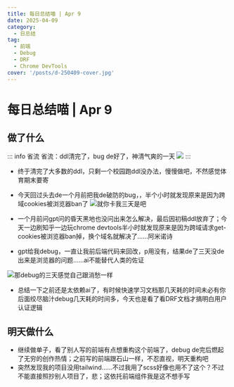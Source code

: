 ```yaml
---
title: 每日总结喵 | Apr 9
date: 2025-04-09
category:
  - 日总结
tag:
  - 前端
  - Debug
  - DRF
  - Chrome DevTools
cover: '/posts/d-250409-cover.jpg'
---
```


# 每日总结喵 | Apr 9

## 做了什么

::: info 省流
省流：ddl清完了，bug de好了，神清气爽的一天
![](/posts/d-250409-1.gif)
:::


- 终于清完了大多数的ddl，只剩一个校园跑ddl没办法，慢慢做吧，不然感觉体育期末要寄
- 今天回过头去de一个月前把我de破防的bug，，半个小时就发现原来是因为跨域cookies被浏览器ban了
![就你卡我三天是吧](/posts/d-250409-2.png)

- 一个月前问gpt问的昏天黑地也没问出来怎么解决，最后因初稿ddl放弃了；今天一边刷知乎一边玩chrome devtools半小时就发现原来是因为跨域请求get-cookies被浏览器ban掉，换个域名就解决了……阿米诺诗
- gpt给我debug，一直让我前后端代码来回改，p用没有，结果de了三天没de出来是浏览器的问题……ai不能替代人类的佐证

![那debug的三天感觉自己跟消愁一样](/posts/d-250409-3.jpg)

- 总结一下之前还是太依赖ai了，有时候快速学习文档那几天耗的时间未必有你后面绞尽脑汁debug几天耗的时间多，今天也是看了看DRF文档才搞明白用户认证逻辑

## 明天做什么

- 继续做单子，看了别人写的前端有点想重构这个前端了，debug de完后燃起了无穷的创作热情；之前写的前端跟石山一样，不忍直视，明天重构吧
- 突然发现我的项目没用tailwind……不过我用了scss好像也用不了这个？不过不能直接照抄别人项目了，悲；这依托前端组件我是这不想手写
